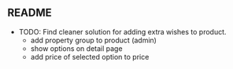 README
---
- TODO: Find cleaner solution for adding extra wishes to product.
    - add property group to product (admin)
    - show options on detail page
    - add price of selected option to price
